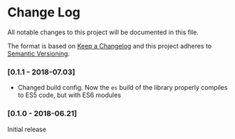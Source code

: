# Change Log

All notable changes to this project will be documented in this file.

The format is based on [Keep a Changelog](http://keepachangelog.com/)
and this project adheres to [Semantic Versioning](http://semver.org/).

### [0.1.1 - 2018-07.03]

- Changed build config. Now the `es` build of the library properly compiles to ES5 code, but with ES6 modules

### [0.1.0 - 2018-06.21]

Initial release
